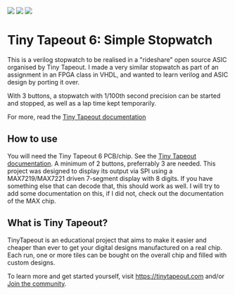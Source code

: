 ![](../../workflows/gds/badge.svg) ![](../../workflows/docs/badge.svg) ![](../../workflows/test/badge.svg)

# Tiny Tapeout 6: Simple Stopwatch

This is a verilog stopwatch to be realised in a "rideshare" open source ASIC organised by Tiny Tapeout.
I made a very similar stopwatch as part of an assignment in an FPGA class in VHDL, and wanted to learn verilog and ASIC design by porting it over.

With 3 buttons, a stopwatch with 1/100th second precision can be started and stopped, as well as a lap time kept temporarily.

For more, read the [Tiny Tapeout documentation](docs/info.md)

## How to use

You will need the Tiny Tapeout 6 PCB/chip. See the [Tiny Tapeout documentation](docs/info.md).
A minimum of 2 buttons, preferrably 3 are needed.
This project was designed to display its output via SPI using a MAX7219/MAX7221 driven 7-segment display with 8 digits. If you have something else that can decode that, this should work as well. I will try to add some documentation on this, if I did not, check out the documentation of the MAX chip.

## What is Tiny Tapeout?

TinyTapeout is an educational project that aims to make it easier and cheaper than ever to get your digital designs manufactured on a real chip.
Each run, one or more tiles can be bought on the overall chip and filled with custom designs.

To learn more and get started yourself, visit https://tinytapeout.com and/or [Join the community](https://tinytapeout.com/discord).